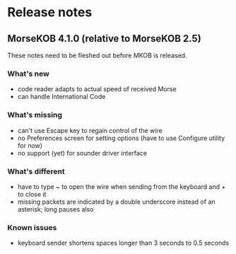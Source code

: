 # Release notes

## MorseKOB 4.1.0 (relative to MorseKOB 2.5)

These notes need to be fleshed out before MKOB is released.

### What's new

- code reader adapts to actual speed of received Morse
- can handle International Code

### What's missing

- can't use Escape key to regain control of the wire
- no Preferences screen for setting options (have to use Configure utility for now)
- no support (yet) for sounder driver interface

### What's different

- have to type ~ to open the wire when sending from the keyboard and + to close it
- missing packets are indicated by a double underscore instead of an asterisk; long pauses also

### Known issues

- keyboard sender shortens spaces longer than 3 seconds to 0.5 seconds
